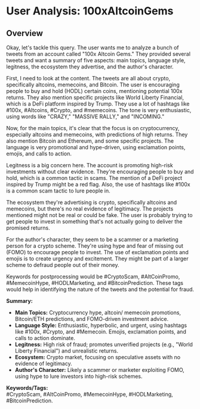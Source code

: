 # User Analysis: 100xAltcoinGems

## Overview

<think>
Okay, let's tackle this query. The user wants me to analyze a bunch of tweets from an account called "100x Altcoin Gems." They provided several tweets and want a summary of five aspects: main topics, language style, legitness, the ecosystem they advertise, and the author's character.

First, I need to look at the content. The tweets are all about crypto, specifically altcoins, memecoins, and Bitcoin. The user is encouraging people to buy and hold (HODL) certain coins, mentioning potential 100x returns. They also mention specific projects like World Liberty Financial, which is a DeFi platform inspired by Trump. They use a lot of hashtags like #100x, #Altcoins, #Crypto, and #memecoins. The tone is very enthusiastic, using words like "CRAZY," "MASSIVE RALLY," and "INCOMING."

Now, for the main topics, it's clear that the focus is on cryptocurrency, especially altcoins and memecoins, with predictions of high returns. They also mention Bitcoin and Ethereum, and some specific projects. The language is very promotional and hype-driven, using exclamation points, emojis, and calls to action.

Legitness is a big concern here. The account is promoting high-risk investments without clear evidence. They're encouraging people to buy and hold, which is a common tactic in scams. The mention of a DeFi project inspired by Trump might be a red flag. Also, the use of hashtags like #100x is a common scam tactic to lure people in.

The ecosystem they're advertising is crypto, specifically altcoins and memecoins, but there's no real evidence of legitimacy. The projects mentioned might not be real or could be fake. The user is probably trying to get people to invest in something that's not actually going to deliver the promised returns.

For the author's character, they seem to be a scammer or a marketing person for a crypto scheme. They're using hype and fear of missing out (FOMO) to encourage people to invest. The use of exclamation points and emojis is to create urgency and excitement. They might be part of a larger scheme to defraud people out of their money.

Keywords for postprocessing would be #CryptoScam, #AltCoinPromo, #MemecoinHype, #HODLMarketing, and #BitcoinPrediction. These tags would help in identifying the nature of the tweets and the potential for fraud.
</think>

**Summary:**  
- **Main Topics:** Cryptocurrency hype, altcoin/ memecoin promotions, Bitcoin/ETH predictions, and FOMO-driven investment advice.  
- **Language Style:** Enthusiastic, hyperbolic, and urgent, using hashtags like #100x, #Crypto, and #Memecoin. Emojis, exclamation points, and calls to action dominate.  
- **Legitness:** High risk of fraud; promotes unverified projects (e.g., "World Liberty Financial") and unrealistic returns.  
- **Ecosystem:** Crypto market, focusing on speculative assets with no evidence of legitimacy.  
- **Author's Character:** Likely a scammer or marketer exploiting FOMO, using hype to lure investors into high-risk schemes.  

**Keywords/Tags:**  
#CryptoScam, #AltCoinPromo, #MemecoinHype, #HODLMarketing, #BitcoinPrediction.